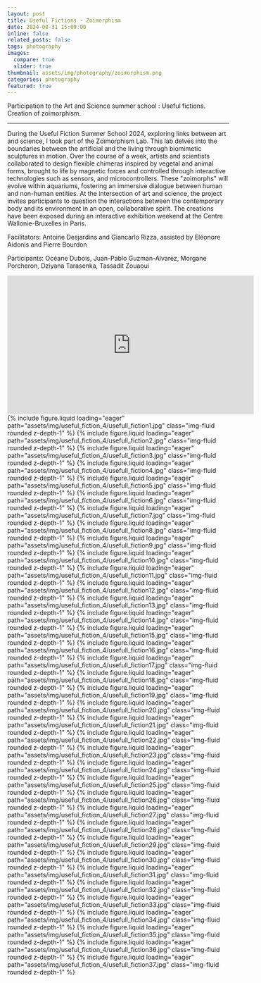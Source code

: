 ```yaml
---
layout: post
title: Useful Fictions - Zoïmorphism
date: 2024-08-31 15:09:00
inline: false
related_posts: false
tags: photography
images:
  compare: true
  slider: true
thumbnail: assets/img/photography/zoimorphism.png
categories: photography
featured: true
---
```


Participation to the Art and Science summer school : Useful fictions. Creation of zoïmorphism.

---

During the Useful Fiction Summer School 2024, exploring links between art and science, I took part of the Zoïmorphism Lab. This lab delves into the boundaries between the artificial and the living through biomimetic sculptures in motion. Over the course of a week, artists and scientists collaborated to design flexible chimeras inspired by vegetal and animal forms, brought to life by magnetic forces and controlled through interactive technologies such as sensors, and microcontrollers. These "zoimorphs" will evolve within aquariums, fostering an immersive dialogue between human and non-human entities. At the intersection of art and science, the project invites participants to question the interactions between the contemporary body and its environment in an open, collaborative spirit. The creations have been exposed during an interactive exhibition weekend at the Centre Wallonie-Bruxelles in Paris.

Facilitators: Antoine Desjardins and Giancarlo Rizza, assisted by Eléonore Aidonis and Pierre Bourdon

Participants: Océane Dubois, Juan-Pablo Guzman-Alvarez, Morgane Porcheron, Dziyana Tarasenka, Tassadit Zouaoui

<iframe width="560" height="315" src="https://www.youtube.com/embed/CIKxK5flpGQ" frameborder="0" allowfullscreen></iframe>

<swiper-container keyboard="true" navigation="true" pagination="true" pagination-clickable="true" pagination-dynamic-bullets="true" rewind="true">
  <swiper-slide>{% include figure.liquid loading="eager" path="assets/img/useful_fiction_4/usefull_fiction1.jpg" class="img-fluid rounded z-depth-1" %}</swiper-slide>
  <swiper-slide>{% include figure.liquid loading="eager" path="assets/img/useful_fiction_4/usefull_fiction2.jpg" class="img-fluid rounded z-depth-1" %}</swiper-slide>
  <swiper-slide>{% include figure.liquid loading="eager" path="assets/img/useful_fiction_4/usefull_fiction3.jpg" class="img-fluid rounded z-depth-1" %}</swiper-slide>
  <swiper-slide>{% include figure.liquid loading="eager" path="assets/img/useful_fiction_4/usefull_fiction4.jpg" class="img-fluid rounded z-depth-1" %}</swiper-slide>
  <swiper-slide>{% include figure.liquid loading="eager" path="assets/img/useful_fiction_4/usefull_fiction5.jpg" class="img-fluid rounded z-depth-1" %}</swiper-slide>
  <swiper-slide>{% include figure.liquid loading="eager" path="assets/img/useful_fiction_4/usefull_fiction6.jpg" class="img-fluid rounded z-depth-1" %}</swiper-slide>
  <swiper-slide>{% include figure.liquid loading="eager" path="assets/img/useful_fiction_4/usefull_fiction7.jpg" class="img-fluid rounded z-depth-1" %}</swiper-slide>
  <swiper-slide>{% include figure.liquid loading="eager" path="assets/img/useful_fiction_4/usefull_fiction8.jpg" class="img-fluid rounded z-depth-1" %}</swiper-slide>
  <swiper-slide>{% include figure.liquid loading="eager" path="assets/img/useful_fiction_4/usefull_fiction9.jpg" class="img-fluid rounded z-depth-1" %}</swiper-slide>
  <swiper-slide>{% include figure.liquid loading="eager" path="assets/img/useful_fiction_4/usefull_fiction10.jpg" class="img-fluid rounded z-depth-1" %}</swiper-slide>
  <swiper-slide>{% include figure.liquid loading="eager" path="assets/img/useful_fiction_4/usefull_fiction11.jpg" class="img-fluid rounded z-depth-1" %}</swiper-slide>
  <swiper-slide>{% include figure.liquid loading="eager" path="assets/img/useful_fiction_4/usefull_fiction12.jpg" class="img-fluid rounded z-depth-1" %}</swiper-slide>
  <swiper-slide>{% include figure.liquid loading="eager" path="assets/img/useful_fiction_4/usefull_fiction13.jpg" class="img-fluid rounded z-depth-1" %}</swiper-slide>
  <swiper-slide>{% include figure.liquid loading="eager" path="assets/img/useful_fiction_4/usefull_fiction14.jpg" class="img-fluid rounded z-depth-1" %}</swiper-slide>
  <swiper-slide>{% include figure.liquid loading="eager" path="assets/img/useful_fiction_4/usefull_fiction15.jpg" class="img-fluid rounded z-depth-1" %}</swiper-slide>
  <swiper-slide>{% include figure.liquid loading="eager" path="assets/img/useful_fiction_4/usefull_fiction16.jpg" class="img-fluid rounded z-depth-1" %}</swiper-slide>
  <swiper-slide>{% include figure.liquid loading="eager" path="assets/img/useful_fiction_4/usefull_fiction17.jpg" class="img-fluid rounded z-depth-1" %}</swiper-slide>
  <swiper-slide>{% include figure.liquid loading="eager" path="assets/img/useful_fiction_4/usefull_fiction18.jpg" class="img-fluid rounded z-depth-1" %}</swiper-slide>
  <swiper-slide>{% include figure.liquid loading="eager" path="assets/img/useful_fiction_4/usefull_fiction19.jpg" class="img-fluid rounded z-depth-1" %}</swiper-slide>
  <swiper-slide>{% include figure.liquid loading="eager" path="assets/img/useful_fiction_4/usefull_fiction20.jpg" class="img-fluid rounded z-depth-1" %}</swiper-slide>
  <swiper-slide>{% include figure.liquid loading="eager" path="assets/img/useful_fiction_4/usefull_fiction21.jpg" class="img-fluid rounded z-depth-1" %}</swiper-slide>
  <swiper-slide>{% include figure.liquid loading="eager" path="assets/img/useful_fiction_4/usefull_fiction22.jpg" class="img-fluid rounded z-depth-1" %}</swiper-slide>
  <swiper-slide>{% include figure.liquid loading="eager" path="assets/img/useful_fiction_4/usefull_fiction23.jpg" class="img-fluid rounded z-depth-1" %}</swiper-slide>
  <swiper-slide>{% include figure.liquid loading="eager" path="assets/img/useful_fiction_4/usefull_fiction24.jpg" class="img-fluid rounded z-depth-1" %}</swiper-slide>
  <swiper-slide>{% include figure.liquid loading="eager" path="assets/img/useful_fiction_4/usefull_fiction25.jpg" class="img-fluid rounded z-depth-1" %}</swiper-slide>
  <swiper-slide>{% include figure.liquid loading="eager" path="assets/img/useful_fiction_4/usefull_fiction26.jpg" class="img-fluid rounded z-depth-1" %}</swiper-slide>
  <swiper-slide>{% include figure.liquid loading="eager" path="assets/img/useful_fiction_4/usefull_fiction27.jpg" class="img-fluid rounded z-depth-1" %}</swiper-slide>
  <swiper-slide>{% include figure.liquid loading="eager" path="assets/img/useful_fiction_4/usefull_fiction28.jpg" class="img-fluid rounded z-depth-1" %}</swiper-slide>
  <swiper-slide>{% include figure.liquid loading="eager" path="assets/img/useful_fiction_4/usefull_fiction29.jpg" class="img-fluid rounded z-depth-1" %}</swiper-slide>
  <swiper-slide>{% include figure.liquid loading="eager" path="assets/img/useful_fiction_4/usefull_fiction30.jpg" class="img-fluid rounded z-depth-1" %}</swiper-slide>
  <swiper-slide>{% include figure.liquid loading="eager" path="assets/img/useful_fiction_4/usefull_fiction31.jpg" class="img-fluid rounded z-depth-1" %}</swiper-slide>
  <swiper-slide>{% include figure.liquid loading="eager" path="assets/img/useful_fiction_4/usefull_fiction32.jpg" class="img-fluid rounded z-depth-1" %}</swiper-slide>
  <swiper-slide>{% include figure.liquid loading="eager" path="assets/img/useful_fiction_4/usefull_fiction33.jpg" class="img-fluid rounded z-depth-1" %}</swiper-slide>
  <swiper-slide>{% include figure.liquid loading="eager" path="assets/img/useful_fiction_4/usefull_fiction34.jpg" class="img-fluid rounded z-depth-1" %}</swiper-slide>
  <swiper-slide>{% include figure.liquid loading="eager" path="assets/img/useful_fiction_4/usefull_fiction35.jpg" class="img-fluid rounded z-depth-1" %}</swiper-slide>
   <swiper-slide>{% include figure.liquid loading="eager" path="assets/img/useful_fiction_4/usefull_fiction36.jpg" class="img-fluid rounded z-depth-1" %}</swiper-slide>
    <swiper-slide>{% include figure.liquid loading="eager" path="assets/img/useful_fiction_4/usefull_fiction37.jpg" class="img-fluid rounded z-depth-1" %}</swiper-slide>


</swiper-container>
